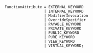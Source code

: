 <!-- This file is generated automatically by infrastructure scripts. Please don't edit by hand. -->

```{ .ebnf .slang-ebnf #FunctionAttribute }
FunctionAttribute = EXTERNAL_KEYWORD
                  | INTERNAL_KEYWORD
                  | ModifierInvocation
                  | OverrideSpecifier
                  | PAYABLE_KEYWORD
                  | PRIVATE_KEYWORD
                  | PUBLIC_KEYWORD
                  | PURE_KEYWORD
                  | VIEW_KEYWORD
                  | VIRTUAL_KEYWORD;
```
